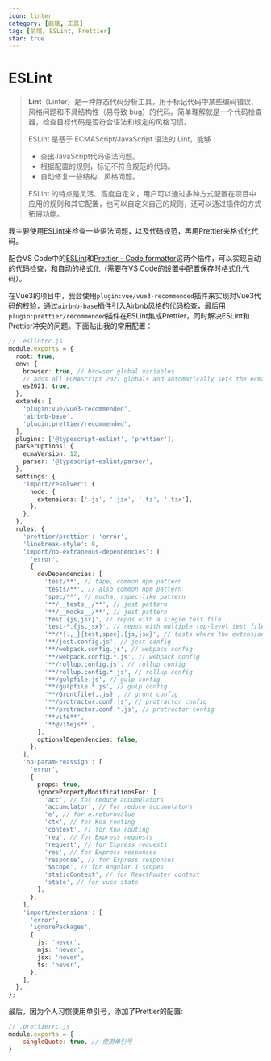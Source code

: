 ```yaml
---
icon: linter
category: [前端, 工具]
tag: [前端, ESLint, Prettier]
star: true
---
```


# ESLint

> **Lint**（Linter）是一种静态代码分析工具，用于标记代码中某些编码错误、风格问题和不具结构性（易导致 bug）的代码。简单理解就是一个代码检查器，检查目标代码是否符合语法和规定的风格习惯。
>
> ESLint 是基于 ECMAScript/JavaScript 语法的 Lint，能够：
>
> - 查出JavaScript代码语法问题。
> - 根据配置的规则，标记不符合规范的代码。
> - 自动修复一些结构、风格问题。
>
> ESLint 的特点是灵活、高度自定义，用户可以通过多种方式配置在项目中应用的规则和其它配置，也可以自定义自己的规则，还可以通过插件的方式拓展功能。

我主要使用ESLint来检查一些语法问题，以及代码规范，再用Prettier来格式化代码。

配合VS Code中的[ESLint](https://marketplace.visualstudio.com/items?itemName=dbaeumer.vscode-eslint)和[Prettier - Code formatter](https://marketplace.visualstudio.com/items?itemName=esbenp.prettier-vscode)这两个插件，可以实现自动的代码检查，和自动的格式化（需要在VS Code的设置中配置保存时格式化代码）。

在Vue3的项目中，我会使用`plugin:vue/vue3-recommended`插件来实现对Vue3代码的校验，通过`airbnb-base`插件引入Airbnb风格的代码检查，最后用`plugin:prettier/recommended`插件在ESLint集成Prettier，同时解决ESLint和Prettier冲突的问题。下面贴出我的常用配置：

```ts
// .eslintrc.js
module.exports = {
  root: true,
  env: {
    browser: true, // browser global variables
    // adds all ECMAScript 2021 globals and automatically sets the ecmaVersion parser option to 12.
    es2021: true,
  },
  extends: [
    'plugin:vue/vue3-recommended',
    'airbnb-base',
    'plugin:prettier/recommended',
  ],
  plugins: ['@typescript-eslint', 'prettier'],
  parserOptions: {
    ecmaVersion: 12,
    parser: '@typescript-eslint/parser',
  },
  settings: {
    'import/resolver': {
      node: {
        extensions: ['.js', '.jsx', '.ts', '.tsx'],
      },
    },
  },
  rules: {
    'prettier/prettier': 'error',
    'linebreak-style': 0,
    'import/no-extraneous-dependencies': [
      'error',
      {
        devDependencies: [
          'test/**', // tape, common npm pattern
          'tests/**', // also common npm pattern
          'spec/**', // mocha, rspec-like pattern
          '**/__tests__/**', // jest pattern
          '**/__mocks__/**', // jest pattern
          'test.{js,jsx}', // repos with a single test file
          'test-*.{js,jsx}', // repos with multiple top-level test files
          '**/*{.,_}{test,spec}.{js,jsx}', // tests where the extension or filename suffix denotes that it is a test
          '**/jest.config.js', // jest config
          '**/webpack.config.js', // webpack config
          '**/webpack.config.*.js', // webpack config
          '**/rollup.config.js', // rollup config
          '**/rollup.config.*.js', // rollup config
          '**/gulpfile.js', // gulp config
          '**/gulpfile.*.js', // gulp config
          '**/Gruntfile{,.js}', // grunt config
          '**/protractor.conf.js', // protractor config
          '**/protractor.conf.*.js', // protractor config
          '**vite**',
          '**@vitejs**',
        ],
        optionalDependencies: false,
      },
    ],
    'no-param-reassign': [
      'error',
      {
        props: true,
        ignorePropertyModificationsFor: [
          'acc', // for reduce accumulators
          'accumulator', // for reduce accumulators
          'e', // for e.returnvalue
          'ctx', // for Koa routing
          'context', // for Koa routing
          'req', // for Express requests
          'request', // for Express requests
          'res', // for Express responses
          'response', // for Express responses
          '$scope', // for Angular 1 scopes
          'staticContext', // for ReactRouter context
          'state', // for vuex state
        ],
      },
    ],
    'import/extensions': [
      'error',
      'ignorePackages',
      {
        js: 'never',
        mjs: 'never',
        jsx: 'never',
        ts: 'never',
      },
    ],
  },
};
```

最后，因为个人习惯使用单引号，添加了Prettier的配置:

```js
// .prettierrc.js
module.exports = {
    singleQuote: true, // 使用单引号
}
```
